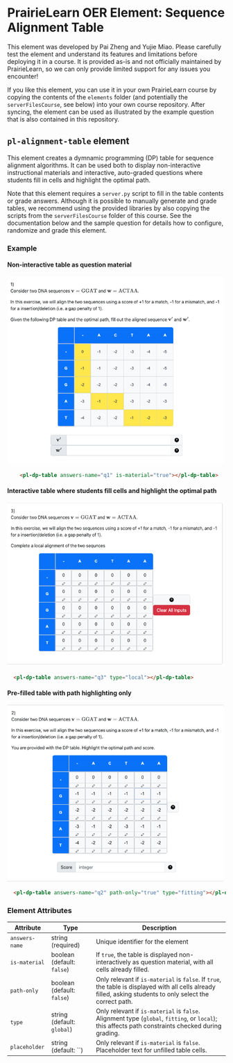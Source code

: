 # PrairieLearn OER Element: Sequence Alignment Table

This element was developed by Pai Zheng and Yujie Miao. Please carefully test the element and understand its features and limitations before deploying it in a course. It is provided as-is and not officially maintained by PrairieLearn, so we can only provide limited support for any issues you encounter!

If you like this element, you can use it in your own PrairieLearn course by copying the contents of the `elements` folder (and potentially the `serverFilesCourse`, see below) into your own course repository. After syncing, the element can be used as illustrated by the example question that is also contained in this repository.


## `pl-alignment-table` element

This element creates a dymnamic programming (DP) table for sequence alignment algorithms. It can be used both to display non-interactive instructional materials and interactive, auto-graded questions where students fill in cells and highlight the optimal path.

Note that this element requires a `server.py` script to fill in the table contents or grade answers. Although it is possible to manually generate and grade tables, we recommend using the provided libraries by also copying the scripts from the `serverFilesCourse` folder of this course. See the documentation below and the sample question for details how to configure, randomize and grade this element.

### Example

#### Non-interactive table as question material

<img src="example-sequence_only.png" width="500">

```html
    <pl-dp-table answers-name="q1" is-material="true"></pl-dp-table>
```

#### Interactive table where students fill cells and highlight the optimal path

<img src="example-alignment.png" width="500">

```html
  <pl-dp-table answers-name="q3" type="local"></pl-dp-table>
```

#### Pre-filled table with path highlighting only

<img src="example-score.png" width="500">

```html
  <pl-dp-table answers-name="q2" path-only="true" type="fitting"></pl-dp-table>
```

### Element Attributes
| Attribute | Type | Description |
|-----------|------|-------------|
| `answers-name` | string (required) | Unique identifier for the element |
| `is-material`  | boolean (default: `false`) | If `true`, the table is displayed non-interactively as question material, with all cells already filled. |
| `path-only`    | boolean (default: `false`) | Only relevant if `is-material` is `false`. If `true`, the table is displayed with all cells already filled, asking students to only select the correct path. |
| `type`         | string (default: `global`) | Only relevant if `is-material` is `false`. Alignment type (`global`, `fitting`, or `local`); this affects path constraints checked during grading. |
| `placeholder`  | string (default: ``) | Only relevant if `is-material` is `false`. Placeholder text for unfilled table cells. |
